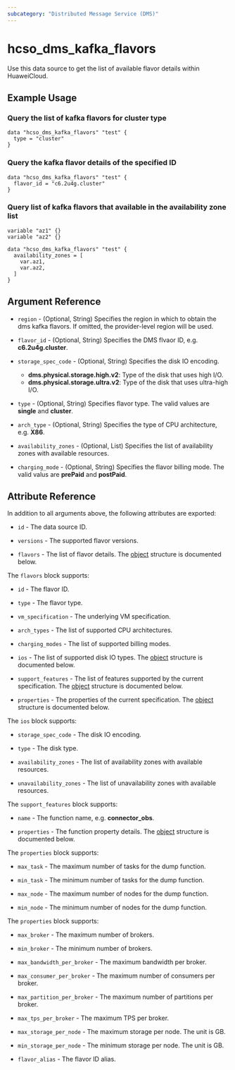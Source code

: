 ```yaml
---
subcategory: "Distributed Message Service (DMS)"
---
```


# hcso_dms_kafka_flavors

Use this data source to get the list of available flavor details within HuaweiCloud.

## Example Usage

### Query the list of kafka flavors for cluster type

```hcl
data "hcso_dms_kafka_flavors" "test" {
  type = "cluster"
}
```

### Query the kafka flavor details of the specified ID

```hcl
data "hcso_dms_kafka_flavors" "test" {
  flavor_id = "c6.2u4g.cluster"
}
```

### Query list of kafka flavors that available in the availability zone list

```hcl
variable "az1" {}
variable "az2" {}

data "hcso_dms_kafka_flavors" "test" {
  availability_zones = [
    var.az1,
    var.az2,
  ]
}
```

## Argument Reference

* `region` - (Optional, String) Specifies the region in which to obtain the dms kafka flavors.
  If omitted, the provider-level region will be used.

* `flavor_id` - (Optional, String) Specifies the DMS flvaor ID, e.g. **c6.2u4g.cluster**.

* `storage_spec_code` - (Optional, String) Specifies the disk IO encoding.
  + **dms.physical.storage.high.v2**: Type of the disk that uses high I/O.
  + **dms.physical.storage.ultra.v2**: Type of the disk that uses ultra-high I/O.

* `type` - (Optional, String) Specifies flavor type. The valid values are **single** and **cluster**.

* `arch_type` - (Optional, String) Specifies the type of CPU architecture, e.g. **X86**.

* `availability_zones` - (Optional, List) Specifies the list of availability zones with available resources.

* `charging_mode` - (Optional, String) Specifies the flavor billing mode.
  The valid valus are **prePaid** and **postPaid**.

## Attribute Reference

In addition to all arguments above, the following attributes are exported:

* `id` - The data source ID.

* `versions` - The supported flavor versions.

* `flavors` - The list of flavor details.
  The [object](#dms_kafka_flavors) structure is documented below.

<a name="dms_kafka_flavors"></a>
The `flavors` block supports:

* `id` - The flavor ID.

* `type` - The flavor type.

* `vm_specification` - The underlying VM specification.

* `arch_types` - The list of supported CPU architectures.

* `charging_modes` - The list of supported billing modes.

* `ios` - The list of supported disk IO types.
  The [object](#dms_kafka_flavor_ios) structure is documented below.

* `support_features` - The list of features supported by the current specification.
  The [object](#dms_kafka_flavor_support_features) structure is documented below.

* `properties` - The properties of the current specification.
  The [object](#dms_kafka_flavor_properties) structure is documented below.

<a name="dms_kafka_flavor_ios"></a>
The `ios` block supports:

* `storage_spec_code` - The disk IO encoding.

* `type` - The disk type.

* `availability_zones` - The list of availability zones with available resources.

* `unavailability_zones` - The list of unavailability zones with available resources.

<a name="dms_kafka_flavor_support_features"></a>
The `support_features` block supports:

* `name` - The function name, e.g. **connector_obs**.

* `properties` - The function property details.
  The [object](#dms_kafka_flavor_support_feature_properties) structure is documented below.

<a name="dms_kafka_flavor_support_feature_properties"></a>
The `properties` block supports:

* `max_task` - The maximum number of tasks for the dump function.

* `min_task` - The minimum number of tasks for the dump function.

* `max_node` - The maximum number of nodes for the dump function.

* `min_node` - The minimum number of nodes for the dump function.

<a name="dms_kafka_flavor_properties"></a>
The `properties` block supports:

* `max_broker` - The maximum number of brokers.

* `min_broker` - The minimum number of brokers.

* `max_bandwidth_per_broker` - The maximum bandwidth per broker.

* `max_consumer_per_broker` - The maximum number of consumers per broker.

* `max_partition_per_broker` - The maximum number of partitions per broker.

* `max_tps_per_broker` - The maximum TPS per broker.

* `max_storage_per_node` - The maximum storage per node. The unit is GB.

* `min_storage_per_node` - The minimum storage per node. The unit is GB.

* `flavor_alias` - The flavor ID alias.
